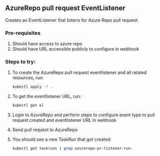 ## AzureRepo pull request EventListener

Creates an EventListener that listens for Azure Repo pull request.

### Pre-requisites

1. Should have access to azure repo
1. Should have URL accessible publicly to configure in webhook

### Steps to try:

1. To create the AzureRepo pull request eventlistener and all related resources, run:

   ```bash
   kubectl apply -f .
   ```

1. To get the eventlistener URL, run:

   ```bash
   kubectl get el
   ```

1. Login to AzureRepo and perform steps to configure event type to pull request created and eventlistener URL in webhook
1. Send pull request to AzureRepo

1. You should see a new TaskRun that got created:

   ```bash
   kubectl get taskruns | grep azurerepo-pr-listener-run-
   ```
